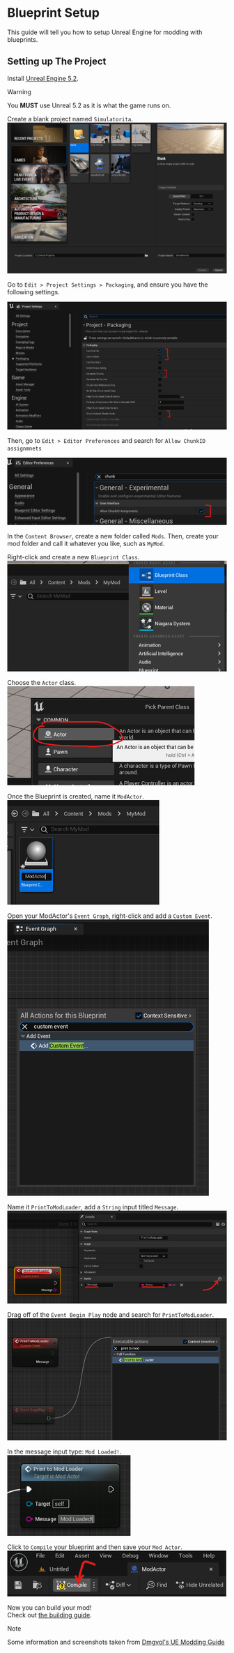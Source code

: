 # Blueprint Setup
This guide will tell you how to setup Unreal Engine for modding with blueprints.

## Setting up The Project
Install [Unreal Engine 5.2](https://www.unrealengine.com/download).
> [!WARNING]
> You **MUST** use Unreal 5.2 as it is what the game runs on.

Create a blank project named `Simulatorita`.
![Create Project](create_project.png)

Go to `Edit > Project Settings > Packaging`, and ensure you have the following settings.

<!-- Probably Redundant due to screenshot -->
<!-- | Setting                    | State    |
|----------------------------|----------|
| Use Pak File               | Enabled  |
| Use to Store               | Enabled  |
| Generate Chunks            | Enabled  |
| Share Material Shader Code | Disabled |
| Allow ChunkID assignmnets  | Enabled  | -->

![Project Settings](project_settings.png)

Then, go to `Edit > Editor Preferences` and search for `Allow ChunkID assignmnets`

![Chunk Settings](chunk_settings.png)

In the `Content Browser`, create a new folder called `Mods`.
Then, create your mod folder and call it whatever you like, such as `MyMod`.

Right-click and create a new `Blueprint Class`.
![Blueprint Class](blueprint_class.png)

Choose the `Actor` class.
![Actor class](actor_class.png)

Once the Blueprint is created, name it `ModActor`.
![Modactor](modactor.png)

Open your ModActor's `Event Graph`, right-click and add a `Custom Event`.
![Custom Event](custom_event.png)

Name it `PrintToModLoader`, add a `String` input titled `Message`.
![print](print.png)

Drag off of the `Event Begin Play` node and search for `PrintToModLoader`.
![First Print](first_print.png)

In the message input type: `Mod Loaded!`.
![Mod Loaded Print](mod_loaded_print.png)

Click to `Compile` your blueprint and then save your `Mod Actor`.
![Compile](compile.png)

Now you can build your mod!  
Check out [the building guide](/blueprint-modding/building-mods).

> [!NOTE]
> Some information and screenshots taken from [Dmgvol's UE Modding Guide](https://github.com/Dmgvol/UE_Modding/)

